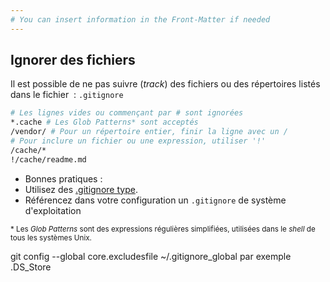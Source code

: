 ```yaml
---
# You can insert information in the Front-Matter if needed
---
```

## Ignorer des fichiers

Il est possible de ne pas suivre (_track_) des fichiers ou des répertoires listés dans le fichier &nbsp;: ```.gitignore```

```bash
# Les lignes vides ou commençant par # sont ignorées
*.cache # Les Glob Patterns* sont acceptés
/vendor/ # Pour un répertoire entier, finir la ligne avec un /
# Pour inclure un fichier ou une expression, utiliser '!'
/cache/*
!/cache/readme.md
```

* Bonnes pratiques :
 * Utilisez des [.gitignore type](https://github.com/github/gitignore).
 * Référencez dans votre configuration un `.gitignore` de système d'exploitation


<small>\* Les _Glob Patterns_ sont des expressions régulières simplifiées, utilisées dans le _shell_ de tous les systèmes Unix.</small>

<aside class="notes">
  git config --global core.excludesfile ~/.gitignore_global           par exemple .DS_Store
</aside> 
